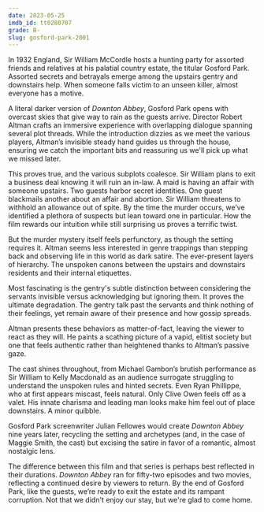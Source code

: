 ```yaml
---
date: 2023-05-25
imdb_id: tt0280707
grade: B-
slug: gosford-park-2001
---
```


In 1932 England, Sir William McCordle hosts a hunting party for assorted friends and relatives at his palatial country estate, the titular Gosford Park. Assorted secrets and betrayals emerge among the upstairs gentry and downstairs help. When someone falls victim to an unseen killer, almost everyone has a motive.

<!-- end -->

A literal darker version of _Downton Abbey_, Gosford Park opens with overcast skies that give way to rain as the guests arrive. Director Robert Altman crafts an immersive experience with overlapping dialogue spanning several plot threads. While the introduction dizzies as we meet the various players, Altman’s invisible steady hand guides us through the house, ensuring we catch the important bits and reassuring us we'll pick up what we missed later.

This proves true, and the various subplots coalesce. Sir William plans to exit a business deal knowing it will ruin an in-law. A maid is having an affair with someone upstairs. Two guests harbor secret identities. One guest blackmails another about an affair and abortion. Sir William threatens to withhold an allowance out of spite. By the time the murder occurs, we’ve identified a plethora of suspects but lean toward one in particular. How the film rewards our intuition while still surprising us proves a terrific twist.

But the murder mystery itself feels perfunctory, as though the setting requires it. Altman seems less interested in genre trappings than stepping back and observing life in this world as dark satire. The ever-present layers of hierarchy. The unspoken canons between the upstairs and downstairs residents and their internal etiquettes.

Most fascinating is the gentry's subtle distinction between considering the servants invisible versus acknowledging but ignoring them. It proves the ultimate degradation. The gentry talk past the servants and think nothing of their feelings, yet remain aware of their presence and how gossip spreads.

Altman presents these behaviors as matter-of-fact, leaving the viewer to react as they will. He paints a scathing picture of a vapid, elitist society but one that feels authentic rather than heightened thanks to Altman’s passive gaze.

The cast shines throughout, from Michael Gambon’s brutish performance as Sir William to Kelly Macdonald as an audience surrogate struggling to understand the unspoken rules and hinted secrets. Even Ryan Phillippe, who at first appears miscast, feels natural. Only Clive Owen feels off as a valet. His innate charisma and leading man looks make him feel out of place downstairs. A minor quibble.

Gosford Park screenwriter Julian Fellowes would create _Downton Abbey_ nine years later, recycling the setting and archetypes (and, in the case of Maggie Smith, the cast) but excising the satire in favor of a romantic, almost nostalgic lens.

The difference between this film and that series is perhaps best reflected in their durations. _Downton Abbey_ ran for fifty-two episodes and two movies, reflecting a continued desire by viewers to return. By the end of Gosford Park, like the guests, we’re ready to exit the estate and its rampant corruption. Not that we didn't enjoy our stay, but we're glad to come home.
